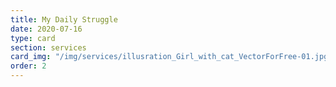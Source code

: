```yaml
---
title: My Daily Struggle
date: 2020-07-16
type: card
section: services
card_img: "/img/services/illusration_Girl_with_cat_VectorForFree-01.jpg"
order: 2
---
```

